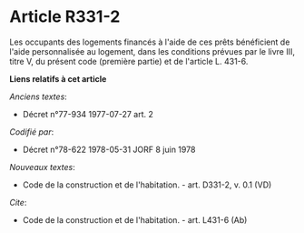 # Article R331-2

Les occupants des logements financés à l'aide de ces prêts bénéficient de l'aide personnalisée au logement, dans les
conditions prévues par le livre III, titre V, du présent code (première partie) et de l'article L. 431-6.

**Liens relatifs à cet article**

_Anciens textes_:

  - Décret n°77-934 1977-07-27 art. 2

_Codifié par_:

  - Décret n°78-622 1978-05-31 JORF 8 juin 1978

_Nouveaux textes_:

  - Code de la construction et de l'habitation. - art. D331-2, v. 0.1 (VD)

_Cite_:

  - Code de la construction et de l'habitation. - art. L431-6 (Ab)
